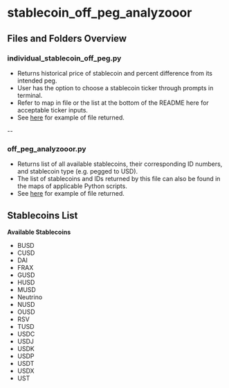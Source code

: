 # stablecoin_off_peg_analyzooor

## Files and Folders Overview

### individual_stablecoin_off_peg.py

- Returns historical price of stablecoin and percent difference from its intended peg.
- User has the option to choose a stablecoin ticker through prompts in terminal.
- Refer to map in file or the list at the bottom of the README here for acceptable ticker inputs.
- See [here](https://github.com/check-sked/crypto_data_resources/blob/main/csv_examples/stablecoins/off_peg_analyzooor/USDT_hist_price_off_peg.csv) for example of file returned.

--

### off_peg_analyzooor.py

- Returns list of all available stablecoins, their corresponding ID numbers, and stablecoin type (e.g. pegged to USD).
- The list of stablecoins and IDs returned by this file can also be found in the maps of applicable Python scripts.
- See [here]() for example of file returned.

## Stablecoins List

**Available Stablecoins**

- BUSD
- CUSD
- DAI
- FRAX
- GUSD
- HUSD
- MUSD
- Neutrino
- NUSD
- OUSD
- RSV
- TUSD
- USDC
- USDJ
- USDK
- USDP
- USDT
- USDX
- UST
